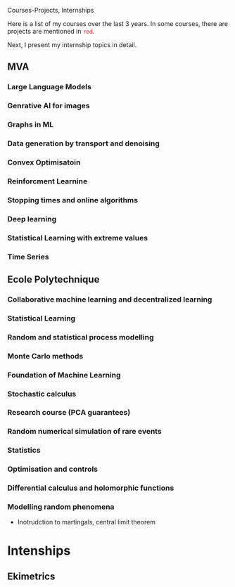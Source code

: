 Courses-Projects, Internships

Here is a list of my courses over the last 3 years. In some courses, there are projects are mentioned in <code style="color: red">red</code>.

Next, I present my internship topics in detail.

## MVA

### Large Language Models

### Genrative AI for images

### Graphs in ML

### Data generation by transport and denoising

### Convex Optimisatoin

### Reinforcment Learnine

### Stopping times and online algorithms

### Deep learning

### Statistical Learning with extreme values

### Time Series

## Ecole Polytechnique

### Collaborative machine learning and decentralized learning

### Statistical Learning

### Random and statistical process modelling

### Monte Carlo methods

### Foundation of Machine Learning

### Stochastic calculus

### Research course (PCA guarantees)

### Random numerical simulation of rare events

### Statistics

### Optimisation and controls

### Differential calculus and holomorphic functions

### Modelling random phenomena
- Inotrudction to martingals, central limit theorem


# Intenships

## Ekimetrics
